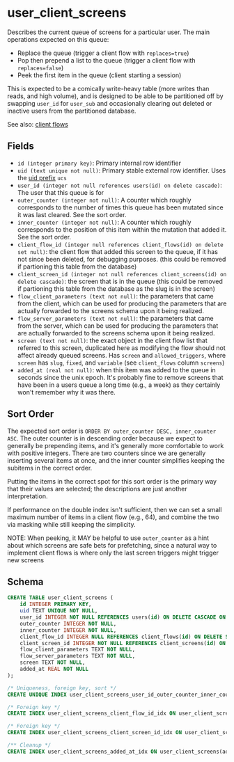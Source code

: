 # user_client_screens

Describes the current queue of screens for a particular user. The
main operations expected on this queue:

- Replace the queue (trigger a client flow with `replaces=true`)
- Pop then prepend a list to the queue (trigger a client flow with `replaces=false`)
- Peek the first item in the queue (client starting a session)

This is expected to be a comically write-heavy table (more writes than reads,
and high volume), and is designed to be able to be partitioned off by swapping
`user_id` for `user_sub` and occasionally clearing out deleted or inactive users from
the partitioned database.

See also: [client flows](../concepts/client_flows/README.md)

## Fields

- `id (integer primary key)`: Primary internal row identifier
- `uid (text unique not null)`: Primary stable external row identifier. Uses the
  [uid prefix](../uid_prefixes.md) `ucs`
- `user_id (integer not null references users(id) on delete cascade)`: The user
  that this queue is for
- `outer_counter (integer not null)`: A counter which roughly corresponds to the
  number of times this queue has been mutated since it was last cleared. See the
  sort order.
- `inner_counter (integer not null)`: A counter which roughly corresponds to the
  position of this item within the mutation that added it. See the sort order.
- `client_flow_id (integer null references client_flows(id) on delete set null)`: the
  client flow that added this screen to the queue, if it has not since been deleted,
  for debugging purposes. (this could be removed if partioning this table from the database)
- `client_screen_id (integer not null references client_screens(id) on delete cascade)`:
  the screen that is in the queue (this could be removed if partioning this table from the database as the slug is in the screen)
- `flow_client_parameters (text not null)`: the parameters that came from the client,
  which can be used for producing the parameters that are actually forwarded to the
  screens schema upon it being realized.
- `flow_server_parameters (text not null)`: the parameters that came from the server,
  which can be used for producing the parameters that are actually forwarded to the
  screens schema upon it being realized.
- `screen (text not null)`: the exact object in the client flow list that
  referred to this screen, duplicated here as modifying the flow should not
  affect already queued screens. Has `screen` and `allowed_triggers`, where
  `screen` has `slug`, `fixed`, and `variable` (see `client_flows` column `screens`)
- `added_at (real not null)`: when this item was added to the queue in seconds since
  the unix epoch. It's probably fine to remove screens that have been in a users queue
  a long time (e.g., a week) as they certainly won't remember why it was there.

## Sort Order

The expected sort order is `ORDER BY outer_counter DESC, inner_counter ASC`. The
outer counter is in descending order because we expect to generally be
prepending items, and it's generally more comfortable to work with positive
integers. There are two counters since we are generally inserting several items
at once, and the inner counter simplifies keeping the subitems in the correct
order.

Putting the items in the correct spot for this sort order is the primary way
that their values are selected; the descriptions are just another
interpretation.

If performance on the double index isn't sufficient, then we can set a small maximum
number of items in a client flow (e.g., 64), and combine the two via masking while
still keeping the simplicity.

NOTE: When peeking, it MAY be helpful to use `outer_counter` as a hint about
which screens are safe bets for prefetching, since a natural way to implement
client flows is where only the last screen triggers might trigger new screens

## Schema

```sql
CREATE TABLE user_client_screens (
    id INTEGER PRIMARY KEY,
    uid TEXT UNIQUE NOT NULL,
    user_id INTEGER NOT NULL REFERENCES users(id) ON DELETE CASCADE ON UPDATE RESTRICT,
    outer_counter INTEGER NOT NULL,
    inner_counter INTEGER NOT NULL,
    client_flow_id INTEGER NULL REFERENCES client_flows(id) ON DELETE SET NULL ON UPDATE RESTRICT,
    client_screen_id INTEGER NOT NULL REFERENCES client_screens(id) ON DELETE CASCADE ON UPDATE RESTRICT,
    flow_client_parameters TEXT NOT NULL,
    flow_server_parameters TEXT NOT NULL,
    screen TEXT NOT NULL,
    added_at REAL NOT NULL
);

/* Uniqueness, foreign key, sort */
CREATE UNIQUE INDEX user_client_screens_user_id_outer_counter_inner_counter_idx ON user_client_screens(user_id, outer_counter, inner_counter);

/* Foreign key */
CREATE INDEX user_client_screens_client_flow_id_idx ON user_client_screens(client_flow_id);

/* Foreign key */
CREATE INDEX user_client_screens_client_screen_id_idx ON user_client_screens(client_screen_id);

/** Cleanup */
CREATE INDEX user_client_screens_added_at_idx ON user_client_screens(added_at);
```

